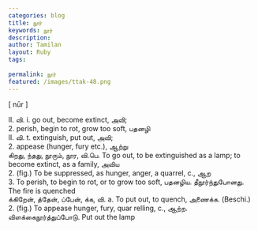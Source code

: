 ```yaml
---
categories: blog
title: நூர்
keywords: நூர்
description: 
author: Tamilan
layout: Ruby
tags: 
 
permalink: நூர்
featured: /images/ttak-48.png
---
```

  
[ nūr ]  
  
II. வி. i. go out, become extinct, அவி;  
2. perish, begin to rot, grow too soft, பதனழி  
II. வி. t. extinguish, put out, அவி;  
2. appease (hunger, fury etc.), ஆற்று  
கிறது, ந்தது, நூரும், நூர, வி.பெ. To go out, to be extinguished as a lamp; to become extinct, as a family, அவிய  
2. (fig.) To be suppressed, as hunger, anger, a quarrel, c., ஆற  
3. To perish, to begin to rot, or to grow too soft, பதனழிய. தீநூர்ந்துபோனது. The fire is quenched  
க்கிறேன், த்தேன், ப்பேன், க்க, வி. a. To put out, to quench, அணைக்க. (Beschi.)  
2. (fig.) To appease hunger, fury, quar relling, c., ஆற்ற. விளக்கைநூர்த்துப்போடு. Put out the lamp
